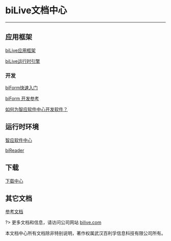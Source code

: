 # biLive文档中心

---

## 应用框架

[biLive应用框架](/bilive/bilive_framework)

[biLive运行时引擎](/runtimeengine/index)

### 开发

[biForm快速入门](/guides/biform_quickstart)

[biForm 开发参考](http://api.bilive.com/#/)

[如何为智应软件中心开发软件？](/dziapp/howto)

## 运行时环境

[智应软件中心](/dziapp/dziapp)

[biReader](/bireader/bireader)

## 下载

[下载中心](/download/index)

## 其它文档

[参考文档](http://staticpages.bilive.com/#/) 

?> 更多文档和信息，请访问公司网站 [bilive.com](https://www.bilive.com)

本文档中心所有文档除非特别说明，著作权属武汉百利孚信息科技有限公司所有。
 
